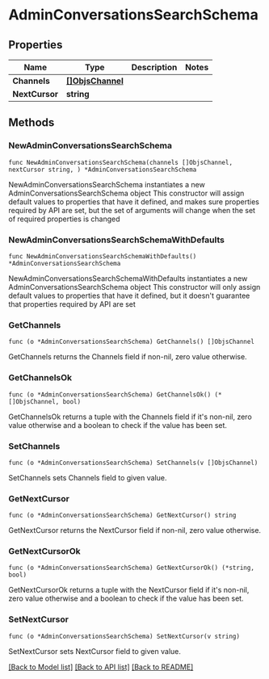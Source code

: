 # AdminConversationsSearchSchema

## Properties

Name | Type | Description | Notes
------------ | ------------- | ------------- | -------------
**Channels** | [**[]ObjsChannel**](ObjsChannel.md) |  | 
**NextCursor** | **string** |  | 

## Methods

### NewAdminConversationsSearchSchema

`func NewAdminConversationsSearchSchema(channels []ObjsChannel, nextCursor string, ) *AdminConversationsSearchSchema`

NewAdminConversationsSearchSchema instantiates a new AdminConversationsSearchSchema object
This constructor will assign default values to properties that have it defined,
and makes sure properties required by API are set, but the set of arguments
will change when the set of required properties is changed

### NewAdminConversationsSearchSchemaWithDefaults

`func NewAdminConversationsSearchSchemaWithDefaults() *AdminConversationsSearchSchema`

NewAdminConversationsSearchSchemaWithDefaults instantiates a new AdminConversationsSearchSchema object
This constructor will only assign default values to properties that have it defined,
but it doesn't guarantee that properties required by API are set

### GetChannels

`func (o *AdminConversationsSearchSchema) GetChannels() []ObjsChannel`

GetChannels returns the Channels field if non-nil, zero value otherwise.

### GetChannelsOk

`func (o *AdminConversationsSearchSchema) GetChannelsOk() (*[]ObjsChannel, bool)`

GetChannelsOk returns a tuple with the Channels field if it's non-nil, zero value otherwise
and a boolean to check if the value has been set.

### SetChannels

`func (o *AdminConversationsSearchSchema) SetChannels(v []ObjsChannel)`

SetChannels sets Channels field to given value.


### GetNextCursor

`func (o *AdminConversationsSearchSchema) GetNextCursor() string`

GetNextCursor returns the NextCursor field if non-nil, zero value otherwise.

### GetNextCursorOk

`func (o *AdminConversationsSearchSchema) GetNextCursorOk() (*string, bool)`

GetNextCursorOk returns a tuple with the NextCursor field if it's non-nil, zero value otherwise
and a boolean to check if the value has been set.

### SetNextCursor

`func (o *AdminConversationsSearchSchema) SetNextCursor(v string)`

SetNextCursor sets NextCursor field to given value.



[[Back to Model list]](../README.md#documentation-for-models) [[Back to API list]](../README.md#documentation-for-api-endpoints) [[Back to README]](../README.md)



